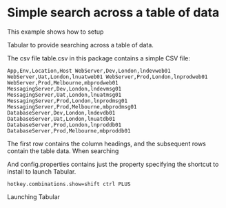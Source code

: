 # Simple search across a table of data

This example shows how to setup

Tabular to provide searching across a table of data.

The csv file table.csv in this package contains a simple CSV file:

`App,Env,Location,Host
WebServer,Dev,London,lndevweb01
WebServer,Uat,London,lnuatweb01
WebServer,Prod,London,lnprodweb01
WebServer,Prod,Melbourne,mbprodweb01
MessagingServer,Dev,London,lndevmsg01
MessagingServer,Uat,London,lnuatmsg01
MessagingServer,Prod,London,lnprodmsg01
MessagingServer,Prod,Melbourne,mbprodmsg01
DatabaseServer,Dev,London,lndevdb01
DatabaseServer,Uat,London,lnuatdb01
DatabaseServer,Prod,London,lnproddb01
DatabaseServer,Prod,Melbourne,mbproddb01`

The first row contains the column headings, and the subsequent rows
contain the table data. When searching

And config.properties contains just the property specifying the shortcut
to install to launch Tabular.

`hotkey.combinations.show=shift ctrl PLUS`

Launching Tabular

